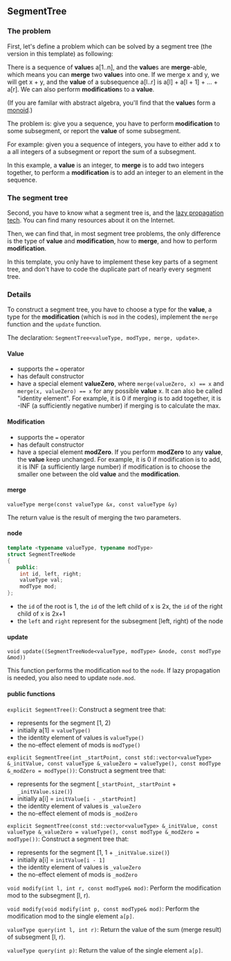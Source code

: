 ## SegmentTree

### The problem

First, let's define a problem which can be solved by a segment tree (the version in this template) as following:

There is a sequence of **value**s a[1..n], and the **value**s are **merge**-able, which means you can **merge** two **value**s into one. If we merge x and y, we will get x + y, and the **value** of a subsequence a[l..r] is a[l] + a[l + 1] + … + a[r]. We can also perform **modification**s to a **value**.

(If you are familar with abstract algebra, you'll find that the **value**s form a [monoid](https://en.wikipedia.org/wiki/Monoid).)

The problem is: give you a sequence, you have to perform **modification** to some subsegment, or report the **value** of some subsegment.

For example: given you a sequence of integers, you have to either add x to a all integers of a subsegment or report the sum of a subsegment.

In this example, a **value** is an integer, to **merge** is to add two integers together, to perform a **modification** is to add an integer to an element in the sequence.

### The segment tree

Second, you have to know what a segment tree is, and the [lazy propagation tech](https://www.geeksforgeeks.org/lazy-propagation-in-segment-tree/). You can find many resources about it on the Internet.

Then, we can find that, in most segment tree problems, the only difference is the type of **value** and **modification**, how to **merge**, and how to perform **modification**.

In this template, you only have to implement these key parts of a segment tree, and don't have to code the duplicate part of nearly every segment tree.

### Details

To construct a segment tree, you have to choose a type for the **value**, a type for the **modification** (which is `mod` in the codes), implement the `merge` function and the `update` function.

The declaration: `SegmentTree<valueType, modType, merge, update>`.

#### Value

- supports the `=` operator
- has default constructor
- have a special element **valueZero**, where `merge(valueZero, x) == x` and `merge(x, valueZero) == x` for any possible **value** x. It can also be called "identity element". For example, it is 0 if merging is to add together, it is -INF (a sufficiently negative number) if merging is to calculate the max.

#### Modification

- supports the `=` operator
- has default constructor
- have a special element **modZero**. If you perform **modZero** to any **value**, the **value** keep unchanged. For example, it is 0 if modification is to add, it is INF (a sufficiently large number) if modification is to choose the smaller one between the old **value** and the **modification**.

#### merge

`valueType merge(const valueType &x, const valueType &y)`

The return value is the result of merging the two parameters.

#### node

```cpp
template <typename valueType, typename modType>
struct SegmentTreeNode
{
   public:
    int id, left, right;
    valueType val;
    modType mod;
};
```

- the `id` of the root is 1, the `id` of the left child of x is 2x, the `id` of the right child of x is 2x+1
- the `left` and `right` represent for the subsegment [left, right) of the node

#### update

`void update((SegmentTreeNode<valueType, modType> &node, const modType &mod))`

This function performs the modification `mod` to the `node`. If lazy propagation is needed, you also need to update `node.mod`.

#### public functions

`explicit SegmentTree()`: Construct a segment tree that:
- represents for the segment [1, 2)
- initially a[1] = `valueType()`
- the identity element of values is `valueType()`
- the no-effect element of mods is `modType()`

`explicit SegmentTree(int _startPoint, const std::vector<valueType> &_initValue, const valueType &_valueZero = valueType(), const modType &_modZero = modType())`: Construct a segment tree that:
- represents for the segment [`_startPoint`, `_startPoint` + `_initValue.size()`)
- initially a[i] = `initValue[i - _startPoint]`
- the identity element of values is `_valueZero`
- the no-effect element of mods is `_modZero`

`explicit SegmentTree(const std::vector<valueType> &_initValue, const valueType &_valueZero = valueType(), const modType &_modZero = modType())`: Construct a segment tree that:
- represents for the segment [1, 1 + `_initValue.size()`)
- initially a[i] = `initValue[i - 1]`
- the identity element of values is `_valueZero`
- the no-effect element of mods is `_modZero`

`void modify(int l, int r, const modType& mod)`: Perform the modification mod to the subsegment [l, r).

`void modify(void modify(int p, const modType& mod)`: Perform the modification mod to the single element `a[p]`.

`valueType query(int l, int r)`: Return the value of the sum (merge result) of subsegment [l, r).

`valueType query(int p)`: Return the value of the single element `a[p]`.

